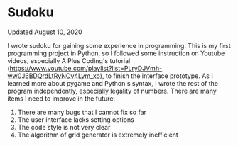 # Sudoku

Updated August 10, 2020

I wrote sudoku for gaining some experience in programming. This is my first programming project in Python, so I followed some instruction on Youtube videos, especially A Plus Coding's tutorial (https://www.youtube.com/playlist?list=PLryDJVmh-ww0J6BDQrdLtRyNOv4Lym_xo), to finish the interface prototype. As I learned more about pygame and Python's syntax, I wrote the rest of the program independently, especially legality of numbers. There are many items I need to improve in the future:

  1. There are many bugs that I cannot fix so far
  2. The user interface lacks setting options
  3. The code style is not very clear
  4. The algorithm of grid generator is extremely inefficient
